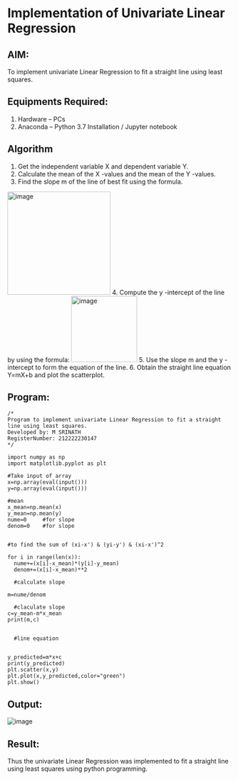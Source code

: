 # Implementation of Univariate Linear Regression
## AIM:
To implement univariate Linear Regression to fit a straight line using least squares.

## Equipments Required:
1. Hardware – PCs
2. Anaconda – Python 3.7 Installation / Jupyter notebook

## Algorithm
1. Get the independent variable X and dependent variable Y.
2. Calculate the mean of the X -values and the mean of the Y -values.
3. Find the slope m of the line of best fit using the formula. 
<img width="231" alt="image" src="https://user-images.githubusercontent.com/93026020/192078527-b3b5ee3e-992f-46c4-865b-3b7ce4ac54ad.png">
4. Compute the y -intercept of the line by using the formula:
<img width="148" alt="image" src="https://user-images.githubusercontent.com/93026020/192078545-79d70b90-7e9d-4b85-9f8b-9d7548a4c5a4.png">
5. Use the slope m and the y -intercept to form the equation of the line.
6. Obtain the straight line equation Y=mX+b and plot the scatterplot.

## Program:
```
/*
Program to implement univariate Linear Regression to fit a straight line using least squares.
Developed by: M SRINATH
RegisterNumber: 212222230147
*/

import numpy as np
import matplotlib.pyplot as plt

#Take input of array
x=np.array(eval(input()))
y=np.array(eval(input()))

#mean
x_mean=np.mean(x)
y_mean=np.mean(y)
nume=0     #for slope
denom=0    #for slope


#to find the sum of (xi-x') & (yi-y') & (xi-x')^2

for i in range(len(x)):
  nume+=(x[i]-x_mean)*(y[i]-y_mean)
  denom+=(x[i]-x_mean)**2

  #calculate slope

m=nume/denom

  #claculate slope
c=y_mean-m*x_mean
print(m,c)


  #line equation


y_predicted=m*x+c
print(y_predicted)
plt.scatter(x,y)
plt.plot(x,y_predicted,color="green")
plt.show()
```

## Output:
![image](https://github.com/MunagalaSrinath/Find-the-best-fit-line-using-Least-Squares-Method/assets/118678482/d031a3e3-3b90-4e7d-81a5-9cb7c3c71d3b)



## Result:
Thus the univariate Linear Regression was implemented to fit a straight line using least squares using python programming.

